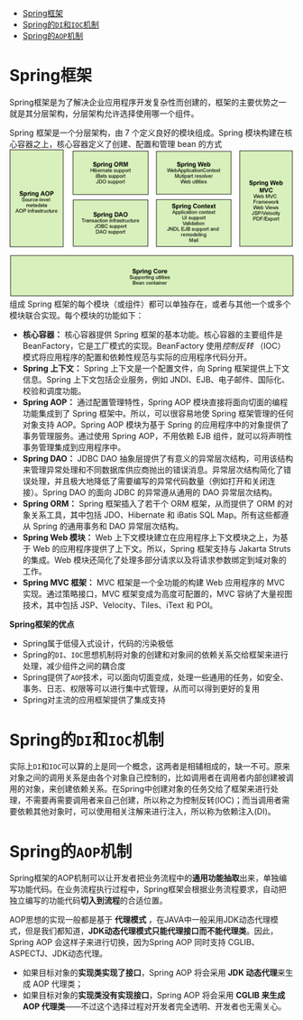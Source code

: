 <!-- TOC -->

- [Spring框架](#spring框架)
- [Spring的`DI`和`IOC`机制](#spring的di和ioc机制)
- [Spring的`AOP`机制](#spring的aop机制)

<!-- /TOC -->

# Spring框架
Spring框架是为了解决企业应用程序开发复杂性而创建的，框架的主要优势之一就是其分层架构，分层架构允许选择使用哪一个组件。

Spring 框架是一个分层架构，由 7 个定义良好的模块组成。Spring 模块构建在核心容器之上，核心容器定义了创建、配置和管理 bean 的方式
![Spring框架的组成](/ASSET/Spring框架的组成模块.jpg)
组成 Spring 框架的每个模块（或组件）都可以单独存在，或者与其他一个或多个模块联合实现。每个模块的功能如下：      
- **核心容器：**  核心容器提供 Spring 框架的基本功能。核心容器的主要组件是 BeanFactory，它是工厂模式的实现。BeanFactory 使用*控制反转* （IOC） 模式将应用程序的配置和依赖性规范与实际的应用程序代码分开。
- **Spring 上下文：**  Spring 上下文是一个配置文件，向 Spring 框架提供上下文信息。Spring 上下文包括企业服务，例如 JNDI、EJB、电子邮件、国际化、校验和调度功能。
- **Spring AOP：**  通过配置管理特性，Spring AOP 模块直接将面向切面的编程功能集成到了 Spring 框架中。所以，可以很容易地使 Spring 框架管理的任何对象支持 AOP。Spring AOP 模块为基于 Spring 的应用程序中的对象提供了事务管理服务。通过使用 Spring AOP，不用依赖 EJB 组件，就可以将声明性事务管理集成到应用程序中。
- **Spring DAO：**  JDBC DAO 抽象层提供了有意义的异常层次结构，可用该结构来管理异常处理和不同数据库供应商抛出的错误消息。异常层次结构简化了错误处理，并且极大地降低了需要编写的异常代码数量（例如打开和关闭连接）。Spring DAO 的面向 JDBC 的异常遵从通用的 DAO 异常层次结构。
- **Spring ORM：**  Spring 框架插入了若干个 ORM 框架，从而提供了 ORM 的对象关系工具，其中包括 JDO、Hibernate 和 iBatis SQL Map。所有这些都遵从 Spring 的通用事务和 DAO 异常层次结构。
- **Spring Web 模块：**  Web 上下文模块建立在应用程序上下文模块之上，为基于 Web 的应用程序提供了上下文。所以，Spring 框架支持与 Jakarta Struts 的集成。Web 模块还简化了处理多部分请求以及将请求参数绑定到域对象的工作。
- **Spring MVC 框架：**  MVC 框架是一个全功能的构建 Web 应用程序的 MVC 实现。通过策略接口，MVC 框架变成为高度可配置的，MVC 容纳了大量视图技术，其中包括 JSP、Velocity、Tiles、iText 和 POI。

**Spring框架的优点**      
- Spring属于低侵入式设计，代码的污染极低
- Spring的`DI`、`IOC`思想机制将对象的创建和对象间的依赖关系交给框架来进行处理，减少组件之间的耦合度
- Spring提供了`AOP`技术，可以面向切面变成，处理一些通用的任务，如安全、事务、日志、权限等可以进行集中式管理，从而可以得到更好的复用
- Spring对主流的应用框架提供了集成支持

# Spring的`DI`和`IOC`机制
实际上`DI`和`IOC`可以算的上是同一个概念，这两者是相辅相成的，缺一不可。原来对象之间的调用关系是由各个对象自己控制的，比如调用者在调用者内部创建被调用的对象，来创建依赖关系。在Spring中创建对象的任务交给了框架来进行处理，不需要再需要调用者来自己创建，所以称之为控制反转(IOC)；而当调用者需要依赖其他对象时，可以使用相关注解来进行注入，所以称为依赖注入(DI)。

# Spring的`AOP`机制
Spring框架的AOP机制可以让开发者把业务流程中的**通用功能抽取**出来，单独编写功能代码。在业务流程执行过程中，Spring框架会根据业务流程要求，自动把独立编写的功能代码**切入到流程**的合适位置。

AOP思想的实现一般都是基于 **代理模式** ，在JAVA中一般采用JDK动态代理模式，但是我们都知道，**JDK动态代理模式只能代理接口而不能代理类**。因此，Spring AOP 会这样子来进行切换，因为Spring AOP 同时支持 CGLIB、ASPECTJ、JDK动态代理。   
- 如果目标对象的**实现类实现了接口**，Spring AOP 将会采用 **JDK 动态代理**来生成 AOP 代理类；
- 如果目标对象的**实现类没有实现接口**，Spring AOP 将会采用 **CGLIB 来生成 AOP 代理类**——不过这个选择过程对开发者完全透明、开发者也无需关心。


